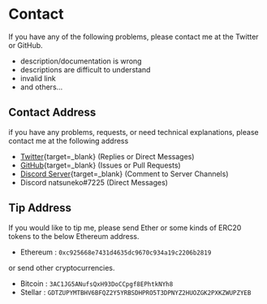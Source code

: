# Contact

If you have any of the following problems, please contact me at the Twitter or GitHub.

-   description/documentation is wrong
-   descriptions are difficult to understand
-   invalid link
-   and others...

## Contact Address

if you have any problems, requests, or need technical explanations, please contact me at the following address

-   [Twitter](https://r.mochizuki.moe/Natsuneko){target=\_blank} (Replies or Direct Messages)
-   [GitHub](https://github.com/mika-f/docs.mochizuki.moe){target=\_blank} (Issues or Pull Requests)
-   [Discord Server](https://discord.gg/h42BzsFtD2){target=\_blank} (Comment to Server Channels)
-   Discord natsuneko#7225 (Direct Messages)

## Tip Address

If you would like to tip me, please send Ether or some kinds of ERC20 tokens to the below Ethereum address.

-   Ethereum : `0xc925668e7431d4635dc9670c934a19c2206b2819`

or send other cryptocurrencies.

-   Bitcoin : `3AC1JG5ANufsQxH93DoCCpgf8EPhtkNYh8`
-   Stellar : `GDTZUPYMTBHV6BFQZ2Y5YRBSDHPRO5T3DPNYZ2HUOZGK2PXKZWUPZYEB`
